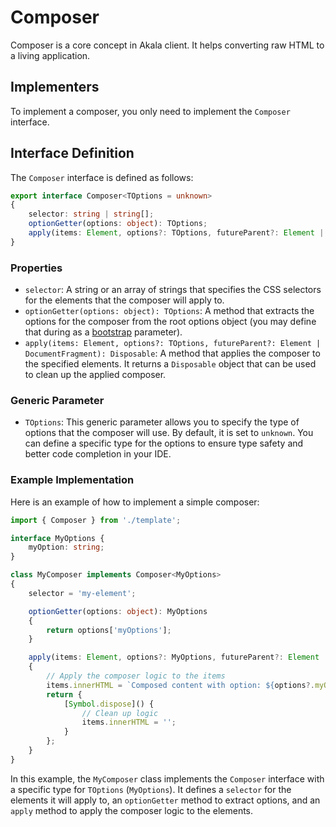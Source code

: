 # Composer

Composer is a core concept in Akala client. It helps converting raw HTML to a living application.

## Implementers

To implement a composer, you only need to implement the `Composer` interface.

## Interface Definition

The `Composer` interface is defined as follows:

```typescript
export interface Composer<TOptions = unknown>
{
    selector: string | string[];
    optionGetter(options: object): TOptions;
    apply(items: Element, options?: TOptions, futureParent?: Element | DocumentFragment): Disposable;
}
```

### Properties

- `selector`: A string or an array of strings that specifies the CSS selectors for the elements that the composer will apply to.
- `optionGetter(options: object): TOptions`: A method that extracts the options for the composer from the root options object (you may define that during as a [bootstrap](../bootstrap.md) parameter).
- `apply(items: Element, options?: TOptions, futureParent?: Element | DocumentFragment): Disposable`: A method that applies the composer to the specified elements. It returns a `Disposable` object that can be used to clean up the applied composer.

### Generic Parameter

- `TOptions`: This generic parameter allows you to specify the type of options that the composer will use. By default, it is set to `unknown`. You can define a specific type for the options to ensure type safety and better code completion in your IDE.

### Example Implementation

Here is an example of how to implement a simple composer:

```typescript
import { Composer } from './template';

interface MyOptions {
    myOption: string;
}

class MyComposer implements Composer<MyOptions>
{
    selector = 'my-element';

    optionGetter(options: object): MyOptions
    {
        return options['myOptions'];
    }

    apply(items: Element, options?: MyOptions, futureParent?: Element | DocumentFragment)
    {
        // Apply the composer logic to the items
        items.innerHTML = `Composed content with option: ${options?.myOption}`;
        return {
            [Symbol.dispose]() {
                // Clean up logic
                items.innerHTML = '';
            }
        };
    }
}
```

In this example, the `MyComposer` class implements the `Composer` interface with a specific type for `TOptions` (`MyOptions`). It defines a `selector` for the elements it will apply to, an `optionGetter` method to extract options, and an `apply` method to apply the composer logic to the elements.
